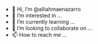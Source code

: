 - 👋 Hi, I’m @alliahmaenazarro
- 👀 I’m interested in ...
- 🌱 I’m currently learning ...
- 💞️ I’m looking to collaborate on ...
- 📫 How to reach me ...

<!---
alliahmaenazarro/alliahmaenazarro is a ✨ special ✨ repository because its `README.md` (this file) appears on your GitHub profile.
You can click the Preview link to take a look at your changes.
--->

